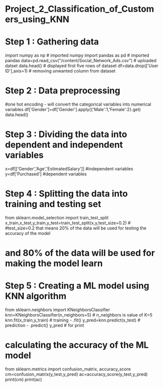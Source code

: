 # Project_2_Classification_of_Customers_using_KNN
# Step 1 : Gathering data
import numpy as np # imported numpy
import pandas as pd # imported pandas
data=pd.read_csv("/content/Social_Network_Ads.csv") # uploaded datset
data.head() # displayed first five rows of dataset
df=data.drop(['User ID'],axis=1) # removing unwanted column from dataset
# Step 2 : Data preprocessing
#one hot encoding - will convert the categorical variables into numerical variables
df['Gender']=df['Gender'].apply({'Male':1,'Female':2}.get)
data.head()
# Step 3 : Dividing the data into dependent and independent variables
x=df[['Gender','Age','EstimatedSalary']] #independent variables
y=df['Purchased'] #dependent variables
# Step 4 : Splitting the data into training and testing set
from sklearn.model_selection import train_test_split
x_train,x_test,y_train,y_test=train_test_split(x,y,test_size=0.2) # #test_size=0.2 that means 20% of the data will be used for testing the accuracy of the model 
# and 80% of the data will be used for making the model learn
# Step 5 : Creating a ML model using KNN algorithm
from sklearn.neighbors import KNeighborsClassifier
knn=KNeighborsClassifier(n_neighbors=5) # n_neighbors is value of K=5
knn.fit(x_train,y_train) # training - .fit()
y_pred=knn.predict(x_test) # prediction - .predict()
y_pred # for print
# calculating the accuracy of the ML model
from sklearn.metrics import confusion_matrix, accuracy_score
cm=confusion_matrix(y_test,y_pred)
ac=accuracy_score(y_test,y_pred)
print(cm)
print(ac)
